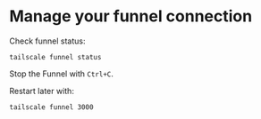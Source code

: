 # Manage your funnel connection

Check funnel status:

```
tailscale funnel status
```

Stop the Funnel with `Ctrl+C`.

Restart later with:

```
tailscale funnel 3000
```
